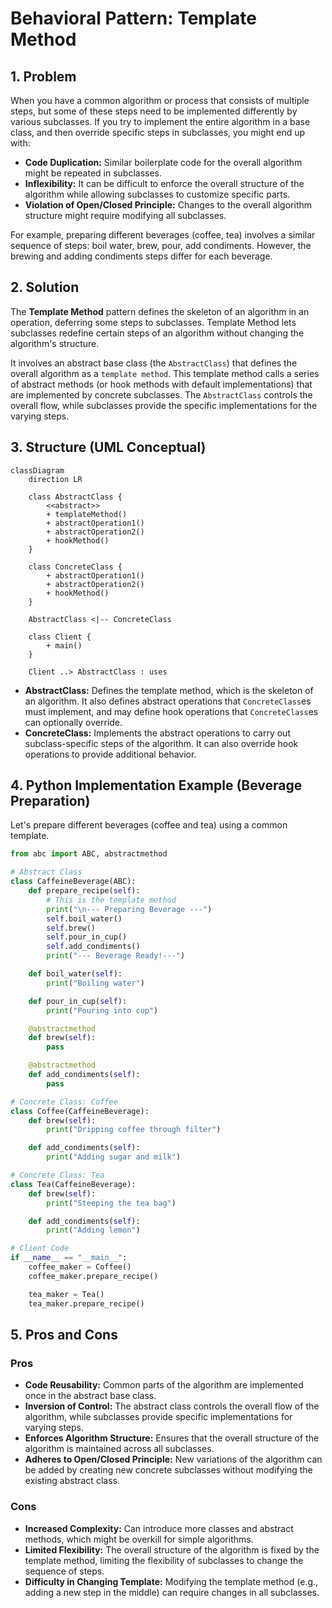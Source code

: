 # Behavioral Pattern: Template Method

## 1. Problem

When you have a common algorithm or process that consists of multiple steps, but some of these steps need to be implemented differently by various subclasses. If you try to implement the entire algorithm in a base class, and then override specific steps in subclasses, you might end up with:

-   **Code Duplication:** Similar boilerplate code for the overall algorithm might be repeated in subclasses.
-   **Inflexibility:** It can be difficult to enforce the overall structure of the algorithm while allowing subclasses to customize specific parts.
-   **Violation of Open/Closed Principle:** Changes to the overall algorithm structure might require modifying all subclasses.

For example, preparing different beverages (coffee, tea) involves a similar sequence of steps: boil water, brew, pour, add condiments. However, the brewing and adding condiments steps differ for each beverage.

## 2. Solution

The **Template Method** pattern defines the skeleton of an algorithm in an operation, deferring some steps to subclasses. Template Method lets subclasses redefine certain steps of an algorithm without changing the algorithm's structure.

It involves an abstract base class (the `AbstractClass`) that defines the overall algorithm as a `template method`. This template method calls a series of abstract methods (or hook methods with default implementations) that are implemented by concrete subclasses. The `AbstractClass` controls the overall flow, while subclasses provide the specific implementations for the varying steps.

## 3. Structure (UML Conceptual)

```mermaid
classDiagram
    direction LR

    class AbstractClass {
        <<abstract>>
        + templateMethod()
        + abstractOperation1()
        + abstractOperation2()
        + hookMethod()
    }

    class ConcreteClass {
        + abstractOperation1()
        + abstractOperation2()
        + hookMethod()
    }

    AbstractClass <|-- ConcreteClass

    class Client {
        + main()
    }

    Client ..> AbstractClass : uses
```

-   **AbstractClass:** Defines the template method, which is the skeleton of an algorithm. It also defines abstract operations that `ConcreteClass`es must implement, and may define hook operations that `ConcreteClass`es can optionally override.
-   **ConcreteClass:** Implements the abstract operations to carry out subclass-specific steps of the algorithm. It can also override hook operations to provide additional behavior.

## 4. Python Implementation Example (Beverage Preparation)

Let's prepare different beverages (coffee and tea) using a common template.

```python
from abc import ABC, abstractmethod

# Abstract Class
class CaffeineBeverage(ABC):
    def prepare_recipe(self):
        # This is the template method
        print("\n--- Preparing Beverage ---")
        self.boil_water()
        self.brew()
        self.pour_in_cup()
        self.add_condiments()
        print("--- Beverage Ready!---")

    def boil_water(self):
        print("Boiling water")

    def pour_in_cup(self):
        print("Pouring into cup")

    @abstractmethod
    def brew(self):
        pass

    @abstractmethod
    def add_condiments(self):
        pass

# Concrete Class: Coffee
class Coffee(CaffeineBeverage):
    def brew(self):
        print("Dripping coffee through filter")

    def add_condiments(self):
        print("Adding sugar and milk")

# Concrete Class: Tea
class Tea(CaffeineBeverage):
    def brew(self):
        print("Steeping the tea bag")

    def add_condiments(self):
        print("Adding lemon")

# Client Code
if __name__ == "__main__":
    coffee_maker = Coffee()
    coffee_maker.prepare_recipe()

    tea_maker = Tea()
    tea_maker.prepare_recipe()
```

## 5. Pros and Cons

### Pros
-   **Code Reusability:** Common parts of the algorithm are implemented once in the abstract base class.
-   **Inversion of Control:** The abstract class controls the overall flow of the algorithm, while subclasses provide specific implementations for varying steps.
-   **Enforces Algorithm Structure:** Ensures that the overall structure of the algorithm is maintained across all subclasses.
-   **Adheres to Open/Closed Principle:** New variations of the algorithm can be added by creating new concrete subclasses without modifying the existing abstract class.

### Cons
-   **Increased Complexity:** Can introduce more classes and abstract methods, which might be overkill for simple algorithms.
-   **Limited Flexibility:** The overall structure of the algorithm is fixed by the template method, limiting the flexibility of subclasses to change the sequence of steps.
-   **Difficulty in Changing Template:** Modifying the template method (e.g., adding a new step in the middle) can require changes in all subclasses.

